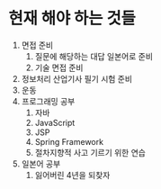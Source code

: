 
# 현재 해야 하는 것들

1. 면접 준비
	1. 질문에 해당하는 대답 일본어로 준비
	2. 기술 면접 준비
2. 정보처리 산업기사 필기 시험 준비
3. 운동
4. 프로그래밍 공부
	1. 자바
	2. JavaScript
	3. JSP
	4. Spring Framework
	5. 절차지향적 사고 기르기 위한 연습
5. 일본어 공부
	1. 잃어버린 4년을 되찾자